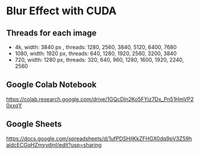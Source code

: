 # Blur Effect with CUDA

## Threads for each image
* 4k, width: 3840 px , threads: 1280, 2560, 3840, 5120, 6400, 7680
* 1080, width: 1920 px, threads: 640, 1280, 1920, 2560, 3200, 3840
* 720, width: 1280 px, threads: 320, 640, 960, 1280, 1600, 1920, 2240, 2560

## Google Colab Notebook
https://colab.research.google.com/drive/1GQcDln2Ko5FYjz7Dx_Pn51HmVP20xxqY

## Google Sheets
https://docs.google.com/spreadsheets/d/1ufPDSHjIKkZFHGX0dq9pV3Z59haIdcECGqHZmyvdjnI/edit?usp=sharing